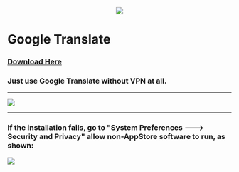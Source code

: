 <p align="center">
  <img src ="https://raw.githubusercontent.com/DebugWidget/GoogleTranslate/master/logo.png"/>
</p>

Google Translate
================

### [Download Here](https://github.com/DebugWidget/GoogleTranslate/raw/master/GoogleTranslate.zip)  

### Just use Google Translate without VPN at all.

---

![](https://raw.githubusercontent.com/DebugWidget/GoogleTranslate/master/image.png)

---

### If the installation fails, go to "System Preferences ---> Security and Privacy" allow non-AppStore software to run, as shown:

![](https://raw.githubusercontent.com/DebugWidget/GoogleTranslate/master/image2.png)